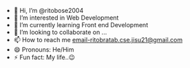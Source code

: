 - 👋 Hi, I’m @ritobose2004
- 👀 I’m interested in Web Development
- 🌱 I’m currently learning Front end Development
- 💞️ I’m looking to collaborate on ...
- 📫 How to reach me email-ritobratab.cse.jisu21@gmail.com
- 😄 Pronouns: He/Him
- ⚡ Fun fact: My life..😉

<!---
ritobose2004/ritobose2004 is a ✨ special ✨ repository because its `README.md` (this file) appears on your GitHub profile.
You can click the Preview link to take a look at your changes.
--->
